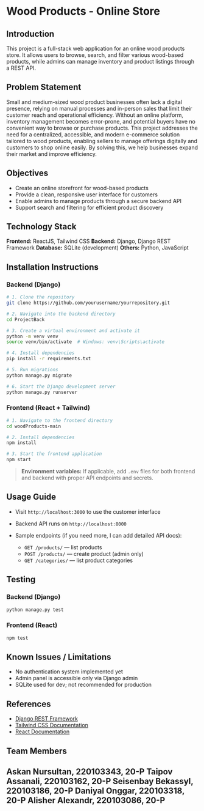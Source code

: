 # Wood Products - Online Store

## Introduction

This project is a full-stack web application for an online wood products store. It allows users to browse, search, and filter various wood-based products, while admins can manage inventory and product listings through a REST API.

## Problem Statement

Small and medium-sized wood product businesses often lack a digital presence, relying on manual processes and in-person sales that limit their customer reach and operational efficiency. Without an online platform, inventory management becomes error-prone, and potential buyers have no convenient way to browse or purchase products. This project addresses the need for a centralized, accessible, and modern e-commerce solution tailored to wood products, enabling sellers to manage offerings digitally and customers to shop online easily. By solving this, we help businesses expand their market and improve efficiency.

## Objectives
* Create an online storefront for wood-based products
* Provide a clean, responsive user interface for customers
* Enable admins to manage products through a secure backend API
* Support search and filtering for efficient product discovery

## Technology Stack

**Frontend:** ReactJS, Tailwind CSS
**Backend:** Django, Django REST Framework
**Database:** SQLite (development)
**Others:** Python, JavaScript

## Installation Instructions

###  Backend (Django)

```bash
# 1. Clone the repository
git clone https://github.com/yourusername/yourrepository.git

# 2. Navigate into the backend directory
cd ProjectBack

# 3. Create a virtual environment and activate it
python -m venv venv
source venv/bin/activate  # Windows: venv\Scripts\activate

# 4. Install dependencies
pip install -r requirements.txt

# 5. Run migrations
python manage.py migrate

# 6. Start the Django development server
python manage.py runserver
```

###  Frontend (React + Tailwind)

```bash
# 1. Navigate to the frontend directory
cd woodProducts-main

# 2. Install dependencies
npm install

# 3. Start the frontend application
npm start
```

> **Environment variables:** If applicable, add `.env` files for both frontend and backend with proper API endpoints and secrets.

## Usage Guide

* Visit `http://localhost:3000` to use the customer interface
* Backend API runs on `http://localhost:8000`
* Sample endpoints (if you need more, I can add detailed API docs):

  * `GET /products/` — list products
  * `POST /products/` — create product (admin only)
  * `GET /categories/` — list product categories

## Testing

### Backend (Django)

```bash
python manage.py test
```

### Frontend (React)

```bash
npm test
```

## Known Issues / Limitations

* No authentication system implemented yet
* Admin panel is accessible only via Django admin
* SQLite used for dev; not recommended for production

## References

* [Django REST Framework](https://www.django-rest-framework.org/)
* [Tailwind CSS Documentation](https://tailwindcss.com/docs)
* [React Documentation](https://reactjs.org/)

## Team Members

Askan Nursultan, 220103343, 20-P
Taipov Assanali, 220103162, 20-P
Seisenbay Bekassyl, 220103186, 20-P
Daniyal Onggar, 220103318, 20-P
Alisher Alexandr, 220103086, 20-P
---

